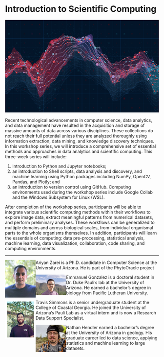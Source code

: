 # Introduction to Scientific Computing

![](/images/AdobeStock_144374589.jpeg)

Recent technological advancements in computer science, data analytics, and data management have resulted in the acquisition and storage of massive amounts of data across various disciplines. These collections do not reach their full potential unless they are analyzed thoroughly using information extraction, data mining, and knowledge discovery techniques. In this workshop series, we will introduce a comprehensive set of essential methods and approaches in data analytics and scientific computing. This three-week series will include:

1. Introduction to Python and Jupyter notebooks;
2. an introduction to Shell scripts, data analysis and discovery,
and machine learning using Python packages including NumPy,
OpenCV, Pandas, and Plotly; and
3. an introduction to version control using GitHub.
Computing environments used during the workshop series include
Google Collab and the Windows Subsystem for Linux (WSL).

After completion of the workshop series, participants will be able to integrate various scientific computing methods within their workflows to explore image data, extract meaningful patterns from numerical datasets, and perform preliminary analyses. These workflows can be generalized to multiple domains and across biological scales, from individual organismal parts to the whole organisms themselves. In addition, participants will learn the essentials of computing: data pre-processing, statistical analysis, machine learning, data visualization, collaboration, code sharing, and computing environments.

---

<p><img src="images/Ariyan.jpg" width="100"  align="left"> Ariyan Zarei is a Ph.D. candidate in Computer Science at the University of Arizona. He is part of the PhytoOracle project</p>

<p><img src="images/EmmanuelGonzalezHeadshot.jpg" width="100" align="left"> Emmanuel Gonzalez is a doctoral student in Dr. Duke Pauli’s lab at the University of Arizona. He earned a bachelor’s degree in biology from Pacific Lutheran University.</p>


<p><img src="images/Travis.jpg" width="100" align="left"> Travis Simmons is a senior undergraduate student at the College of Coastal Georgia. He joined the University of Arizona’s Pauli Lab as a virtual intern and is now a Research Data Support Specialist.</p>


<p><img src="images/Nathan.jpg" width="100" align="left"> Nathan Hendler earned a bachelor’s degree at the University of Arizona in geology. His graduate career led to data science, applying statistics and machine learning to large datasets.</p>
